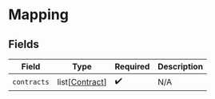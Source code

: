 # Mapping


## Fields

| Field                                             | Type                                              | Required                                          | Description                                       |
| ------------------------------------------------- | ------------------------------------------------- | ------------------------------------------------- | ------------------------------------------------- |
| `contracts`                                       | list[[Contract](../../models/shared/contract.md)] | :heavy_check_mark:                                | N/A                                               |